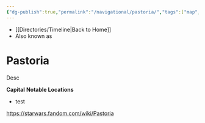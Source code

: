 ```yaml
---
{"dg-publish":true,"permalink":"/navigational/pastoria/","tags":["map","planet","retraining","outerrim","unfinished"],"dgHomeLink":false}
---
```


- [[Directories/Timeline\|Back to Home]]
- Also known as 

# Pastoria
Desc

**Capital**
**Notable Locations**
- test

https://starwars.fandom.com/wiki/Pastoria